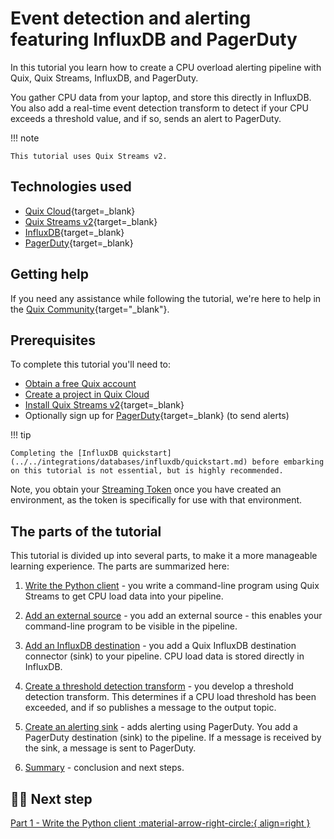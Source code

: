 # Event detection and alerting featuring InfluxDB and PagerDuty

In this tutorial you learn how to create a CPU overload alerting pipeline with Quix, Quix Streams, InfluxDB, and PagerDuty.

You gather CPU data from your laptop, and store this directly in InfluxDB. You also add a real-time event detection transform to detect if your CPU exceeds a threshold value, and if so, sends an alert to PagerDuty.

!!! note

    This tutorial uses Quix Streams v2.

## Technologies used

* [Quix Cloud](https://quix.io/){target=_blank}
* [Quix Streams v2](https://github.com/quixio/quix-streams){target=_blank}
* [InfluxDB](https://www.influxdata.com/products/influxdb-cloud/serverless/){target=_blank}
* [PagerDuty](https://www.pagerduty.com/){target=_blank}

## Getting help

If you need any assistance while following the tutorial, we're here to help in the [Quix Community](https://quix.io/slack-invite){target="_blank"}.

## Prerequisites

To complete this tutorial you'll need to:

* [Obtain a free Quix account](https://portal.platform.quix.io/self-sign-up)
* [Create a project in Quix Cloud](../../create/create-project.md)
* [Install Quix Streams v2](https://github.com/quixio/quix-streams?tab=readme-ov-file#install-quix-streams){target=_blank}
* Optionally sign up for [PagerDuty](https://www.pagerduty.com/){target=_blank} (to send alerts)

!!! tip

    Completing the [InfluxDB quickstart](../../integrations/databases/influxdb/quickstart.md) before embarking on this tutorial is not essential, but is highly recommended.

Note, you obtain your [Streaming Token](../../develop/authentication/streaming-token.md) once you have created an environment, as the token is specifically for use with that environment.

## The parts of the tutorial

This tutorial is divided up into several parts, to make it a more manageable learning experience. The parts are summarized here:

1. [Write the Python client](./python-client.md) - you write a command-line program using Quix Streams to get CPU load data into your pipeline.

2. [Add an external source](./external-source.md) - you add an external source - this enables your command-line program to be visible in the pipeline.

3. [Add an InfluxDB destination](./influxdb-destination.md) - you add a Quix InfluxDB destination connector (sink) to your pipeline. CPU load data is stored directly in InfluxDB.

4. [Create a threshold detection transform](./threshold-detection.md) - you develop a threshold detection transform. This determines if a CPU load threshold has been exceeded, and if so publishes a message to the output topic.

5. [Create an alerting sink](./add-alerting.md) - adds alerting using PagerDuty. You add a PagerDuty destination (sink) to the pipeline. If a message is received by the sink, a message is sent to PagerDuty.

6. [Summary](./summary.md) - conclusion and next steps.

## 🏃‍♀️ Next step

[Part 1 - Write the Python client :material-arrow-right-circle:{ align=right }](./python-client.md)
